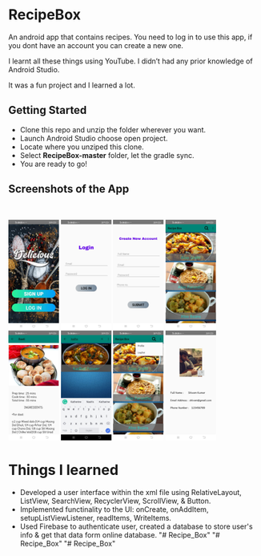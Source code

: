 # RecipeBox

An android app that contains recipes.
You need to log in to use this app, if you dont have an account you can create a new one.

I learnt all these things using YouTube. I didn’t had any prior knowledge of Android Studio.

It was a fun project and I learned a lot.

## Getting Started
- Clone this repo and unzip the folder wherever you want.
- Launch Android Studio choose open project.
- Locate where you unziped this clone.
- Select **RecipeBox-master** folder, let the gradle sync.
- You are ready to go!

## Screenshots of the App

 <br/>
 <p>
 <img src="Screenshots/1.jpeg" width="20%">
 <img src="Screenshots/2.jpeg" width="20%">
 <img src="Screenshots/3.jpeg" width="20%"> 
 <img src="Screenshots/4.jpeg" width="20%">
 <img src="Screenshots/5.jpeg" width="20%">
 <img src="Screenshots/6.jpeg" width="20%">
 <img src="Screenshots/7.jpeg" width="20%">
 <img src="Screenshots/9.jpeg" width="20%">
 </p>

# Things I learned

- Developed a user interface within the xml file using RelativeLayout, ListView, SearchView, RecyclerView, ScrollView, & Button.
- Implemented functinality to the UI: onCreate, onAddItem, setupListViewListener, readItems, WriteItems.
- Used Firebase to authenticate user, created a database to store user's info & get that data form online database.
"# Recipe_Box" 
"# Recipe_Box" 
"# Recipe_Box" 
